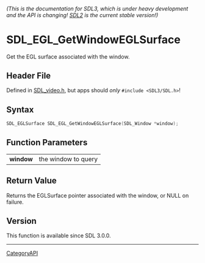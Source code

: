 ###### (This is the documentation for SDL3, which is under heavy development and the API is changing! [SDL2](https://wiki.libsdl.org/SDL2/) is the current stable version!)
# SDL_EGL_GetWindowEGLSurface

Get the EGL surface associated with the window.

## Header File

Defined in [SDL_video.h](https://github.com/libsdl-org/SDL/blob/main/include/SDL3/SDL_video.h), but apps should _only_ `#include <SDL3/SDL.h>`!

## Syntax

```c
SDL_EGLSurface SDL_EGL_GetWindowEGLSurface(SDL_Window *window);

```

## Function Parameters

|                |                     |
| -------------- | ------------------- |
| **window**     | the window to query |

## Return Value

Returns the EGLSurface pointer associated with the window, or NULL on
failure.

## Version

This function is available since SDL 3.0.0.

----
[CategoryAPI](CategoryAPI)

